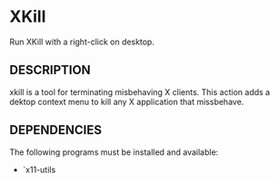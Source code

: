 XKill
================

Run XKill with a right-click on desktop.

DESCRIPTION
-----------

xkill is a tool for terminating misbehaving X clients.
This action adds a dektop context menu to kill any X application that missbehave.

DEPENDENCIES
------------

The following programs must be installed and available:

* `x11-utils
